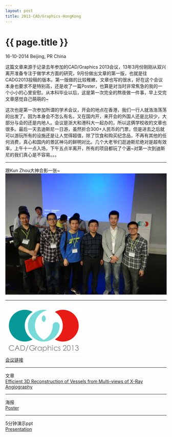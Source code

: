```yaml
---
layout: post
title: 2013-CAD/Graphics-HongKong
---
```


{{ page.title }}
================

<p class="meta">16-10-2014 Beijing, PR China</p>

这篇文章来源于记录去年参加的CAD/Graphics 2013会议，13年3月份刚刚从双兴离开准备专注于做学术方面的研究，9月份做出文章的第一版，也就是往CADG2013投稿的版本。第一版做的比较稚嫩，文章也写的很水，好在这个会议本身也要求不是特别高，还是收了一篇Poster，也算是对当时非常焦急的我的一个小小的心里安慰。从本科毕业以后，这是第一次完全的熬夜做一件事，早上交完文章感觉自己萌萌的~

这次也是第一次参加所谓的学术会议，开会的地点在香港，我们一行人就浩浩荡荡的出发了。因为本身会不怎么有名，又在国内开，来开会的外国人还是比较少，大部分与会的还是内地人。会议是浙大和港科大一起办的，所以这俩学校收的文章也很多。最后一天去迪斯尼一日游，虽然折合300+人民币的门票，但是进去之后就可以游玩所有的设施还是让人觉得超值，除了饮食和购买纪念品，不再有其他的任何消费，真心和国内的景区神马的鲜明对比。几个大老爷们逛迪斯尼绝对是超有效率，上午十一点入场，下午五点半离开，所有的项目都玩了个遍~对第一次到迪斯尼的我们真心是不容易。。。

--------------------------------------------------------------
跟Kun Zhou大神合影一张~ 
<br>
![PhotoWithZhoukun](/assets/res/cadg2013hk/DSC01878.png "周昆合影")

--------------------------------------------------------------
![CADG2013](/assets/res/cadg2013hk/cadcg2013_logo.png "cadg13")
<br>
[会议链接](http://sweb.cityu.edu.hk/cadcg2013/)

--------------------------------------------------------------
文章
<br>
[Efficient 3D Reconstruction of Vessels from Multi-views of X-Ray Angiography](/assets/res/cadg2013hk/cadg_13.pdf)

--------------------------------------------------------------
海报
<br>
[Poster](/assets/res/cadg2013hk/CADCG_13_poster_80x115.pdf)

--------------------------------------------------------------
5分钟演示ppt
<br>
[Presentation](/assets/res/cadg2013hk/2013_10_18-Presentation.pptx)

